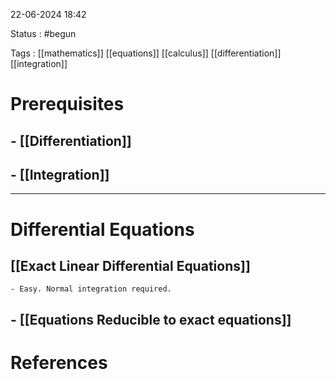 
22-06-2024 18:42

Status : #begun 

Tags : [[mathematics]] [[equations]] [[calculus]] [[differentiation]] [[integration]]

# Prerequisites
## - [[Differentiation]]
## - [[Integration]]

---

# Differential Equations

## [[Exact Linear Differential Equations]]
	- Easy. Normal integration required.
## - [[Equations Reducible to exact equations]]
# References
